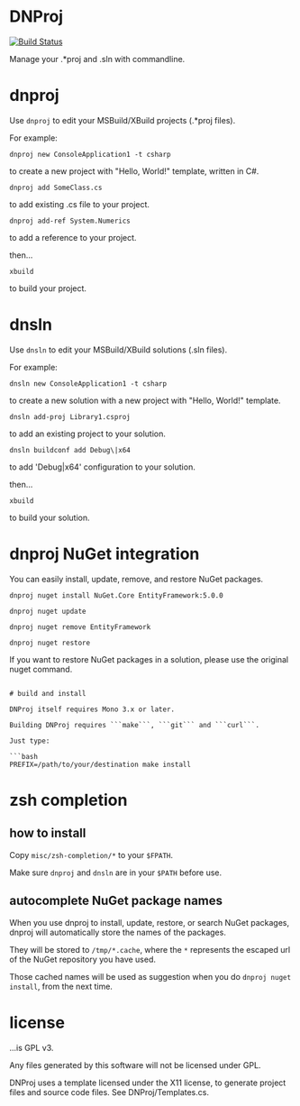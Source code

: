 DNProj
======

[![Build Status](https://travis-ci.org/cannorin/DNProj.svg?branch=master)](https://travis-ci.org/cannorin/DNProj)

Manage your .\*proj and .sln with commandline.

# dnproj

Use ``` dnproj ``` to edit your MSBuild/XBuild projects (.\*proj files).

For example:

``` dnproj new ConsoleApplication1 -t csharp ```

to create a new project with "Hello, World!" template, written in C#.

``` dnproj add SomeClass.cs ```

to add existing .cs file to your project.

``` dnproj add-ref System.Numerics ```

to add a reference to your project.

then...

``` xbuild ```

to build your project.

# dnsln

Use ``` dnsln ``` to edit your MSBuild/XBuild solutions (.sln files).

For example:


```dnsln new ConsoleApplication1 -t csharp```

to create a new solution with a new project with "Hello, World!" template.

```dnsln add-proj Library1.csproj```

to add an existing project to your solution.

```dnsln buildconf add Debug\|x64```

to add 'Debug|x64' configuration to your solution.

then...

``` xbuild ```

to build your solution.

# dnproj NuGet integration

You can easily install, update, remove, and restore NuGet packages.

``` dnproj nuget install NuGet.Core EntityFramework:5.0.0 ```

``` dnproj nuget update ```

``` dnproj nuget remove EntityFramework ```

``` dnproj nuget restore ```

If you want to restore NuGet packages in a solution, please use the original nuget command.

```

# build and install

DNProj itself requires Mono 3.x or later. 

Building DNProj requires ```make```, ```git``` and ```curl```.

Just type:

```bash
PREFIX=/path/to/your/destination make install
```
# zsh completion

## how to install

Copy ```misc/zsh-completion/*``` to your ```$FPATH```.

Make sure ```dnproj``` and ```dnsln``` are in your ```$PATH``` before use.

## autocomplete NuGet package names

When you use dnproj to install, update, restore, or search NuGet packages, dnproj will automatically store the names of the packages.

They will be stored to ```/tmp/*.cache```, where the ```*``` represents the escaped url of the NuGet repository you have used.

Those cached names will be used as suggestion when you do ```dnproj nuget install```, from the next time.

# license

...is GPL v3.

Any files generated by this software will not be licensed under GPL.

DNProj uses a template licensed under the X11 license, to generate project files and source code files. See DNProj/Templates.cs.
